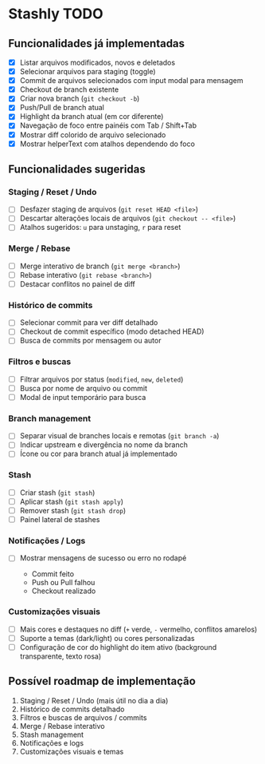 # Stashly TODO

## Funcionalidades já implementadas

* [x] Listar arquivos modificados, novos e deletados
* [x] Selecionar arquivos para staging (toggle)
* [x] Commit de arquivos selecionados com input modal para mensagem
* [x] Checkout de branch existente
* [x] Criar nova branch (`git checkout -b`)
* [x] Push/Pull de branch atual
* [x] Highlight da branch atual (em cor diferente)
* [x] Navegação de foco entre painéis com Tab / Shift+Tab
* [x] Mostrar diff colorido de arquivo selecionado
* [x] Mostrar helperText com atalhos dependendo do foco

## Funcionalidades sugeridas

### Staging / Reset / Undo

* [ ] Desfazer staging de arquivos (`git reset HEAD <file>`)
* [ ] Descartar alterações locais de arquivos (`git checkout -- <file>`)
* [ ] Atalhos sugeridos: `u` para unstaging, `r` para reset

### Merge / Rebase

* [ ] Merge interativo de branch (`git merge <branch>`)
* [ ] Rebase interativo (`git rebase <branch>`)
* [ ] Destacar conflitos no painel de diff

### Histórico de commits

* [ ] Selecionar commit para ver diff detalhado
* [ ] Checkout de commit específico (modo detached HEAD)
* [ ] Busca de commits por mensagem ou autor

### Filtros e buscas

* [ ] Filtrar arquivos por status (`modified`, `new`, `deleted`)
* [ ] Busca por nome de arquivo ou commit
* [ ] Modal de input temporário para busca

### Branch management

* [ ] Separar visual de branches locais e remotas (`git branch -a`)
* [ ] Indicar upstream e divergência no nome da branch
* [ ] Ícone ou cor para branch atual já implementado

### Stash

* [ ] Criar stash (`git stash`)
* [ ] Aplicar stash (`git stash apply`)
* [ ] Remover stash (`git stash drop`)
* [ ] Painel lateral de stashes

### Notificações / Logs

* [ ] Mostrar mensagens de sucesso ou erro no rodapé

  * Commit feito
  * Push ou Pull falhou
  * Checkout realizado

### Customizações visuais

* [ ] Mais cores e destaques no diff (`+` verde, `-` vermelho, conflitos amarelos)
* [ ] Suporte a temas (dark/light) ou cores personalizadas
* [ ] Configuração de cor do highlight do item ativo (background transparente, texto rosa)

## Possível roadmap de implementação

1. Staging / Reset / Undo (mais útil no dia a dia)
2. Histórico de commits detalhado
3. Filtros e buscas de arquivos / commits
4. Merge / Rebase interativo
5. Stash management
6. Notificações e logs
7. Customizações visuais e temas
